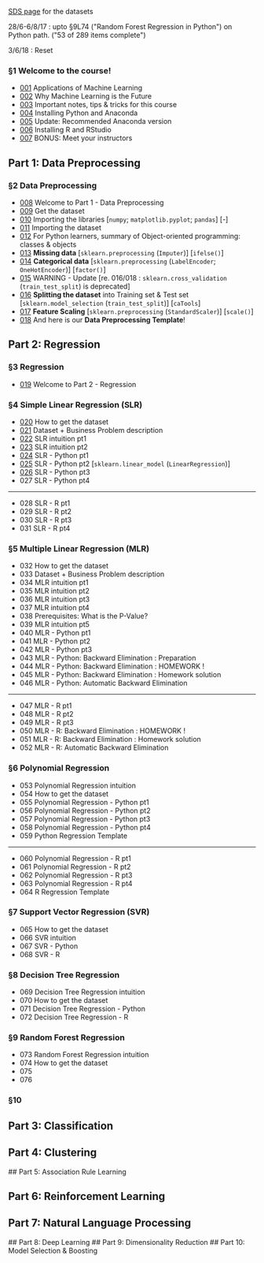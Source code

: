 [SDS page](https://www.superdatascience.com/machine-learning/) for the datasets

28/6-6/8/17 : upto §9L74 ("Random Forest Regression in Python") on Python path. ("53 of 289 items complete")

3/6/18 : Reset


### §1 Welcome to the course!

* [001]() Applications of Machine Learning
* [002](https://www.udemy.com/machinelearning/learn/v4/t/lecture/6087182?start=0) Why Machine Learning is the Future
* [003](https://www.udemy.com/machinelearning/learn/v4/t/lecture/9180776?start=0) Important notes, tips & tricks for this course
* [004](https://www.udemy.com/machinelearning/learn/v4/t/lecture/5728032?start=0) Installing Python and Anaconda
* [005](https://www.udemy.com/machinelearning/learn/v4/t/lecture/7646982?start=0) Update: Recommended Anaconda version
* [006](https://www.udemy.com/machinelearning/learn/v4/t/lecture/5728004?start=0) Installing R and RStudio
* [007](https://www.udemy.com/machinelearning/learn/v4/t/lecture/5741642?start=0) BONUS: Meet your instructors


## Part 1: Data Preprocessing
### §2 Data Preprocessing

* [008](https://www.udemy.com/machinelearning/learn/v4/t/lecture/5683408?start=0) Welcome to Part 1 - Data Preprocessing
* [009](https://www.udemy.com/machinelearning/learn/v4/t/lecture/6682576?start=0) Get the dataset
* [010](https://www.udemy.com/machinelearning/learn/v4/t/lecture/6151022?start=0) Importing the libraries [`numpy`; `matplotlib.pyplot`; `pandas`] [-]
* [011](https://www.udemy.com/machinelearning/learn/v4/t/lecture/5859238?start=0) Importing the dataset
* [012](https://www.udemy.com/machinelearning/learn/v4/t/lecture/5859706?start=0) For Python learners, summary of Object-oriented programming: classes & objects
* [013](https://www.udemy.com/machinelearning/learn/v4/t/lecture/7675934?start=0) **Missing data** [`sklearn.preprocessing` (`Imputer`)] [`ifelse()`]
* [014](https://www.udemy.com/machinelearning/learn/v4/t/lecture/5683428?start=0) **Categorical data** [`sklearn.preprocessing` (`LabelEncoder`; `OneHotEncoder`)] [`factor()`]
* [015](https://www.udemy.com/machinelearning/learn/v4/t/lecture/10601930?start=0) WARNING - Update [re. 016/018 : `sklearn.cross_validation` (`train_test_split`) is deprecated]
* [016](https://www.udemy.com/machinelearning/learn/v4/t/lecture/5683430?start=0) **Splitting the dataset** into Training set & Test set [`sklearn.model_selection` (`train_test_split`)] [`caTools`]
* [017](https://www.udemy.com/machinelearning/learn/v4/t/lecture/5683432?start=0) **Feature Scaling** [`sklearn.preprocessing` (`StandardScaler`)] [`scale()`]
* [018](https://www.udemy.com/machinelearning/learn/v4/t/lecture/5683434?start=0) And here is our **Data Preprocessing Template**!


## Part 2: Regression
### §3 Regression

* [019](https://www.udemy.com/machinelearning/learn/v4/t/lecture/5765878?start=0) Welcome to Part 2 - Regression


### §4 Simple Linear Regression (SLR)

* [020](https://www.udemy.com/machinelearning/learn/v4/t/lecture/6683104?start=0) How to get the dataset
* [021](https://www.udemy.com/machinelearning/learn/v4/t/lecture/5795729?start=0) Dataset + Business Problem description
* [022](https://www.udemy.com/machinelearning/learn/v4/t/lecture/5772258?start=0) SLR intuition pt1
* [023](https://www.udemy.com/machinelearning/learn/v4/t/lecture/5772186?start=0) SLR intuition pt2
* [024](https://www.udemy.com/machinelearning/learn/v4/t/lecture/5747026?start=0) SLR - Python pt1
* [025](https://www.udemy.com/machinelearning/learn/v4/t/lecture/5747020?start=0) SLR - Python pt2 [`sklearn.linear_model` (`LinearRegression`)]
* [026](https://www.udemy.com/machinelearning/learn/v4/t/lecture/5742774?start=0) SLR - Python pt3
* 027 SLR - Python pt4

---

* 028 SLR - R pt1
* 029 SLR - R pt2
* 030 SLR - R pt3
* 031 SLR - R pt4


### §5 Multiple Linear Regression (MLR)

* 032 How to get the dataset
* 033 Dataset + Business Problem description
* 034 MLR intuition pt1
* 035 MLR intuition pt2
* 036 MLR intuition pt3
* 037 MLR intuition pt4
* 038 Prerequisites: What is the P-Value?
* 039 MLR intuition pt5
* 040 MLR - Python pt1
* 041 MLR - Python pt2
* 042 MLR - Python pt3
* 043 MLR - Python: Backward Elimination : Preparation
* 044 MLR - Python: Backward Elimination : HOMEWORK !
* 045 MLR - Python: Backward Elimination : Homework solution
* 046 MLR - Python: Automatic Backward Elimination

---

* 047 MLR - R pt1
* 048 MLR - R pt2
* 049 MLR - R pt3
* 050 MLR - R: Backward Elimination : HOMEWORK !
* 051 MLR - R: Backward Elimination : Homework solution
* 052 MLR - R: Automatic Backward Elimination


### §6 Polynomial Regression

* 053 Polynomial Regression intuition
* 054 How to get the dataset
* 055 Polynomial Regression - Python pt1
* 056 Polynomial Regression - Python pt2
* 057 Polynomial Regression - Python pt3
* 058 Polynomial Regression - Python pt4
* 059 Python Regression Template

---

* 060 Polynomial Regression - R pt1
* 061 Polynomial Regression - R pt2
* 062 Polynomial Regression - R pt3
* 063 Polynomial Regression - R pt4
* 064 R Regression Template


### §7 Support Vector Regression (SVR)

* 065 How to get the dataset
* 066 SVR intuition
* 067 SVR - Python
* 068 SVR - R


### §8 Decision Tree Regression

* 069 Decision Tree Regression intuition
* 070 How to get the dataset
* 071 Decision Tree Regression - Python
* 072 Decision Tree Regression - R


### §9 Random Forest Regression

* 073 Random Forest Regression intuition
* 074 How to get the dataset
* 075 
* 076 


### §10



## Part 3: Classification
## Part 4: Clustering
## Part 5: Association Rule Learning
## Part 6: Reinforcement Learning
## Part 7: Natural Language Processing
## Part 8: Deep Learning
## Part 9: Dimensionality Reduction
## Part 10: Model Selection & Boosting



